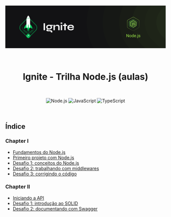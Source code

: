 <p align="center">
  <img src=".github/capa-ignite-nodejs.png" alt="Ignite Node.js">
</p>

<br>

<h1 align="center">
  Ignite - Trilha Node.js (aulas)
</h1>

<br>

<p align="center">
  <img src="https://img.shields.io/badge/Node.js-339933?style=for-the-badge&logo=nodedotjs&logoColor=white" alt="Node.js">
  <img src="https://img.shields.io/badge/JavaScript-323330?style=for-the-badge&logo=javascript&logoColor=F7DF1E" alt="JavaScript">
  <img src="https://img.shields.io/badge/TypeScript-007ACC?style=for-the-badge&logo=typescript&logoColor=white" alt="TypeScript">
</p>

<br>

## Índice

### Chapter I
- [Fundamentos do Node.js](01-fundamentos-do-nodejs)
- [Primeiro projeto com Node.js](02-primeiro-projeto-nodejs)
- [Desafio 1: conceitos do Node.js](https://github.com/lfnd0/ignite-desafio1-conceitos-nodejs)
- [Desafio 2: trabalhando com middlewares](https://github.com/lfnd0/ignite-desafio2-middlewares)
- [Desafio 3: corrigindo o código](https://github.com/lfnd0/ignite-desafio3-corrigindo-codigo)

### Chapter II
- [Iniciando a API](03-iniciando-api)
- [Desafio 1: introdução ao SOLID](https://github.com/lfnd0/ignite-desafio1-introducao-solid)
- [Desafio 2: documentando com Swagger](https://github.com/lfnd0/ignite-desafio1-introducao-solid)
